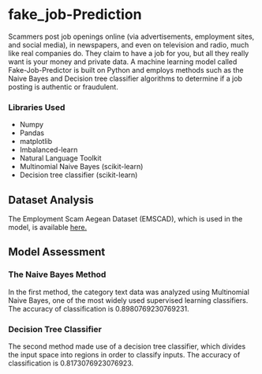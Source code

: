 # fake_job-Prediction
Scammers post job openings online (via advertisements, employment sites, and social media), in newspapers, and even on television and radio, much like real companies do. They claim to have a job for you, but all they really want is your money and private data.
A machine learning model called Fake-Job-Predictor is built on Python and employs methods such as the Naive Bayes and Decision tree classifier algorithms to determine if a job posting is authentic or fraudulent.

### Libraries Used

* Numpy
* Pandas
* matplotlib
* Imbalanced-learn
* Natural Language Toolkit
* Multinomial Naive Bayes (scikit-learn)
* Decision tree classifier (scikit-learn)

## Dataset Analysis
The Employment Scam Aegean Dataset (EMSCAD), which is used in the model, is available [here.](https://www.kaggle.com/recruitment-scam/amruthjithrajvr)

## Model Assessment 

### The Naive Bayes Method 
In the first method, the category text data was analyzed using Multinomial Naive Bayes, one of the most widely used supervised learning classifiers. <br>
The accuracy of classification is 0.8980769230769231. <br>

### Decision Tree Classifier
The second method made use of a decision tree classifier, which divides the input space into regions in order to classify inputs. 
The accuracy of classification is 0.8173076923076923.


